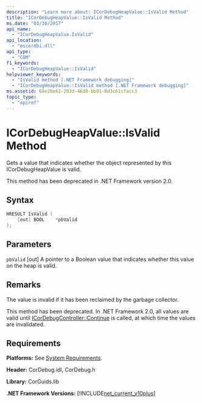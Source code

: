 ```yaml
---
description: "Learn more about: ICorDebugHeapValue::IsValid Method"
title: "ICorDebugHeapValue::IsValid Method"
ms.date: "03/30/2017"
api_name:
  - "ICorDebugHeapValue.IsValid"
api_location:
  - "mscordbi.dll"
api_type:
  - "COM"
f1_keywords:
  - "ICorDebugHeapValue::IsValid"
helpviewer_keywords:
  - "IsValid method [.NET Framework debugging]"
  - "ICorDebugHeapValue::IsValid method [.NET Framework debugging]"
ms.assetid: 68e20e62-203d-46d8-bb91-8d3c61cfacc3
topic_type:
  - "apiref"
---
```

# ICorDebugHeapValue::IsValid Method

Gets a value that indicates whether the object represented by this ICorDebugHeapValue is valid.

 This method has been deprecated in .NET Framework version 2.0.

## Syntax

```cpp
HRESULT IsValid (
    [out] BOOL    *pbValid
);
```

## Parameters

 `pbValid`
 [out] A pointer to a Boolean value that indicates whether this value on the heap is valid.

## Remarks

 The value is invalid if it has been reclaimed by the garbage collector.

 This method has been deprecated. In .NET Framework 2.0, all values are valid until [ICorDebugController::Continue](icordebugcontroller-continue-method.md) is called, at which time the values are invalidated.

## Requirements

 **Platforms:** See [System Requirements](../../get-started/system-requirements.md).

 **Header:** CorDebug.idl, CorDebug.h

 **Library:** CorGuids.lib

 **.NET Framework Versions:** [!INCLUDE[net_current_v10plus](../../../../includes/net-current-v10plus-md.md)]
